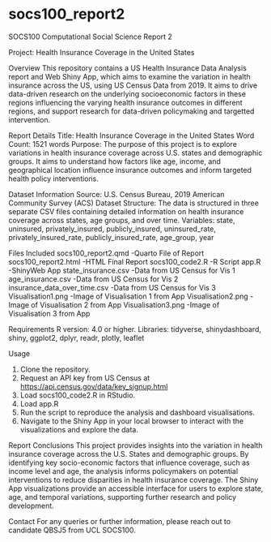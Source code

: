 # socs100_report2

SOCS100 Computational Social Science Report 2

Project: Health Insurance Coverage in the United States

Overview
This repository contains a US Health Insurance Data Analysis report and Web Shiny App, which aims to examine the variation in health insurance across the US, using US Census Data from 2019. It aims to drive data-driven research on the underlying socioeconomic factors in these regions influencing the varying health insurance outcomes in different regions, and support research for data-driven policymaking and targetted intervention. 


Report Details
Title: Health Insurance Coverage in the United States
Word Count: 1521 words
Purpose: The purpose of this project is to explore variations in health insurance coverage across U.S. states and demographic groups. It aims to understand how factors like age, income, and geographical location influence insurance outcomes and inform targeted health policy interventions.

Dataset Information
Source: U.S. Census Bureau, 2019 American Community Survey (ACS)
Dataset Structure: The data is structured in three separate CSV files containing detailed information on health insurance coverage across states, age groups, and over time.
Variables: state, uninsured, privately_insured, publicly_insured, uninsured_rate, privately_insured_rate, publicly_insured_rate, age_group, year

Files Included
socs100_report2.qmd -Quarto File of Report
socs100_report2.html -HTML Final Report
socs100_code2.R -R Script
app.R -ShinyWeb App
state_insurance.csv -Data from US Census for Vis 1
age_insurance.csv -Data from US Census for Vis 2
insurance_data_over_time.csv -Data from US Census for Vis 3
Visualisation1.png -Image of Visualisation 1 from App
Visualisation2.png -Image of Visualisation 2 from App
Visualisation3.png -Image of Visualisation 3 from App

Requirements
R version: 4.0 or higher.
Libraries: tidyverse, shinydashboard, shiny, ggplot2, dplyr, readr, plotly, leaflet

Usage
1. Clone the repository.
2. Request an API key from US Census at https://api.census.gov/data/key_signup.html 
3. Load socs100_code2.R in RStudio.
4. Load app.R 
5. Run the script to reproduce the analysis and dashboard visualisations.
6. Navigate to the Shiny App in your local browser to interact with the visualizations and explore the data.

Report Conclusions
This project provides insights into the variation in health insurance coverage across the U.S. States and demographic groups. By identifying key socio-economic factors that influence coverage, such as income level and age, the analysis informs policymakers on potential interventions to reduce disparities in health insurance coverage. The Shiny App visualizations provide an accessible interface for users to explore state, age, and temporal variations, supporting further research and policy development.

Contact
For any queries or further information, please reach out to candidate QBSJ5 from UCL SOCS100. 

